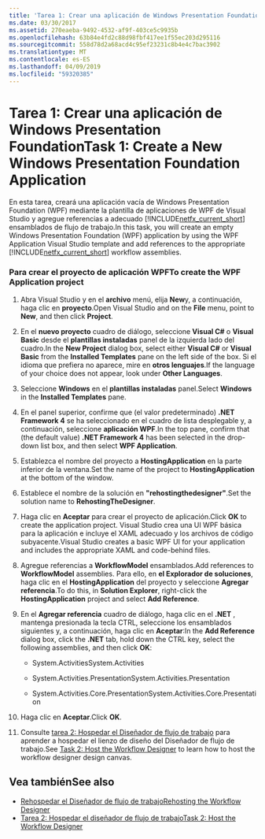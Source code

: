 ```yaml
---
title: 'Tarea 1: Crear una aplicación de Windows Presentation Foundation'
ms.date: 03/30/2017
ms.assetid: 270eaeba-9492-4532-af9f-403ce5c9935b
ms.openlocfilehash: 63b84e4fd2c88d98fbf417ee1f55ec203d295116
ms.sourcegitcommit: 558d78d2a68acd4c95ef23231c8b4e4c7bac3902
ms.translationtype: MT
ms.contentlocale: es-ES
ms.lasthandoff: 04/09/2019
ms.locfileid: "59320385"
---
```

# <a name="task-1-create-a-new-windows-presentation-foundation-application"></a><span data-ttu-id="31538-102">Tarea 1: Crear una aplicación de Windows Presentation Foundation</span><span class="sxs-lookup"><span data-stu-id="31538-102">Task 1: Create a New Windows Presentation Foundation Application</span></span>
<span data-ttu-id="31538-103">En esta tarea, creará una aplicación vacía de Windows Presentation Foundation (WPF) mediante la plantilla de aplicaciones de WPF de Visual Studio y agregue referencias a adecuado [!INCLUDE[netfx_current_short](../../../includes/netfx-current-short-md.md)] ensamblados de flujo de trabajo.</span><span class="sxs-lookup"><span data-stu-id="31538-103">In this task, you will create an empty Windows Presentation Foundation (WPF) application by using the WPF Application Visual Studio template and add references to the appropriate [!INCLUDE[netfx_current_short](../../../includes/netfx-current-short-md.md)] workflow assemblies.</span></span>  
  
### <a name="to-create-the-wpf-application-project"></a><span data-ttu-id="31538-104">Para crear el proyecto de aplicación WPF</span><span class="sxs-lookup"><span data-stu-id="31538-104">To create the WPF Application project</span></span>  
  
1. <span data-ttu-id="31538-105">Abra Visual Studio y en el **archivo** menú, elija **New**y, a continuación, haga clic en **proyecto**.</span><span class="sxs-lookup"><span data-stu-id="31538-105">Open Visual Studio and on the **File** menu, point to **New**, and then click **Project**.</span></span>  
  
2. <span data-ttu-id="31538-106">En el **nuevo proyecto** cuadro de diálogo, seleccione **Visual C#**  o **Visual Basic** desde el **plantillas instaladas** panel de la izquierda lado del cuadro.</span><span class="sxs-lookup"><span data-stu-id="31538-106">In the **New Project** dialog box, select either **Visual C#** or **Visual Basic** from the **Installed Templates** pane on the left side of the box.</span></span> <span data-ttu-id="31538-107">Si el idioma que prefiera no aparece, mire en **otros lenguajes**.</span><span class="sxs-lookup"><span data-stu-id="31538-107">If the language of your choice does not appear, look under **Other Languages**.</span></span>  
  
3. <span data-ttu-id="31538-108">Seleccione **Windows** en el **plantillas instaladas** panel.</span><span class="sxs-lookup"><span data-stu-id="31538-108">Select **Windows** in the **Installed Templates** pane.</span></span>  
  
4. <span data-ttu-id="31538-109">En el panel superior, confirme que (el valor predeterminado) **.NET Framework 4** se ha seleccionado en el cuadro de lista desplegable y, a continuación, seleccione **aplicación WPF**.</span><span class="sxs-lookup"><span data-stu-id="31538-109">In the top pane, confirm that (the default value) **.NET Framework 4** has been selected in the drop-down list box, and then select **WPF Application**.</span></span>  
  
5. <span data-ttu-id="31538-110">Establezca el nombre del proyecto a **HostingApplication** en la parte inferior de la ventana.</span><span class="sxs-lookup"><span data-stu-id="31538-110">Set the name of the project to **HostingApplication** at the bottom of the window.</span></span>  
  
6. <span data-ttu-id="31538-111">Establece el nombre de la solución en **"rehostingthedesigner"**.</span><span class="sxs-lookup"><span data-stu-id="31538-111">Set the solution name to **RehostingTheDesigner**.</span></span>  
  
7. <span data-ttu-id="31538-112">Haga clic en **Aceptar** para crear el proyecto de aplicación.</span><span class="sxs-lookup"><span data-stu-id="31538-112">Click **OK** to create the application project.</span></span> <span data-ttu-id="31538-113">Visual Studio crea una UI WPF básica para la aplicación e incluye el XAML adecuado y los archivos de código subyacente.</span><span class="sxs-lookup"><span data-stu-id="31538-113">Visual Studio creates a basic WPF UI for your application and includes the appropriate XAML and code-behind files.</span></span>  
  
8. <span data-ttu-id="31538-114">Agregue referencias a **WorkflowModel** ensamblados.</span><span class="sxs-lookup"><span data-stu-id="31538-114">Add references to **WorkflowModel** assemblies.</span></span> <span data-ttu-id="31538-115">Para ello, en **el Explorador de soluciones**, haga clic en el **HostingApplication** del proyecto y seleccione **Agregar referencia**.</span><span class="sxs-lookup"><span data-stu-id="31538-115">To do this, in **Solution Explorer**, right-click the **HostingApplication** project and select **Add Reference**.</span></span>  
  
9. <span data-ttu-id="31538-116">En el **Agregar referencia** cuadro de diálogo, haga clic en el **.NET** , mantenga presionada la tecla CTRL, seleccione los ensamblados siguientes y, a continuación, haga clic en **Aceptar**:</span><span class="sxs-lookup"><span data-stu-id="31538-116">In the **Add Reference** dialog box, click the **.NET** tab, hold down the CTRL key, select the following assemblies, and then click **OK**:</span></span>  
  
    -   <span data-ttu-id="31538-117">System.Activities</span><span class="sxs-lookup"><span data-stu-id="31538-117">System.Activities</span></span>  
  
    -   <span data-ttu-id="31538-118">System.Activities.Presentation</span><span class="sxs-lookup"><span data-stu-id="31538-118">System.Activities.Presentation</span></span>  
  
    -   <span data-ttu-id="31538-119">System.Activities.Core.Presentation</span><span class="sxs-lookup"><span data-stu-id="31538-119">System.Activities.Core.Presentation</span></span>  
  
10. <span data-ttu-id="31538-120">Haga clic en **Aceptar**.</span><span class="sxs-lookup"><span data-stu-id="31538-120">Click **OK**.</span></span>  
  
11. <span data-ttu-id="31538-121">Consulte [tarea 2: Hospedar el Diseñador de flujo de trabajo](task-2-host-the-workflow-designer.md) para aprender a hospedar el lienzo de diseño del Diseñador de flujo de trabajo.</span><span class="sxs-lookup"><span data-stu-id="31538-121">See [Task 2: Host the Workflow Designer](task-2-host-the-workflow-designer.md) to learn how to host the workflow designer design canvas.</span></span>  
  
## <a name="see-also"></a><span data-ttu-id="31538-122">Vea también</span><span class="sxs-lookup"><span data-stu-id="31538-122">See also</span></span>

- [<span data-ttu-id="31538-123">Rehospedar el Diseñador de flujo de trabajo</span><span class="sxs-lookup"><span data-stu-id="31538-123">Rehosting the Workflow Designer</span></span>](rehosting-the-workflow-designer.md)
- [<span data-ttu-id="31538-124">Tarea 2: Hospedar el diseñador de flujo de trabajo</span><span class="sxs-lookup"><span data-stu-id="31538-124">Task 2: Host the Workflow Designer</span></span>](task-2-host-the-workflow-designer.md)
